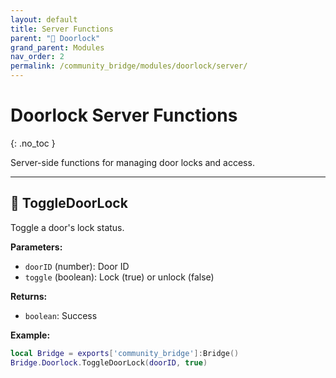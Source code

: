 ```yaml
---
layout: default
title: Server Functions
parent: "🚪 Doorlock"
grand_parent: Modules
nav_order: 2
permalink: /community_bridge/modules/doorlock/server/
---
```


# Doorlock Server Functions
{: .no_toc }

Server-side functions for managing door locks and access.

---

## 🔹 ToggleDoorLock

Toggle a door's lock status.

**Parameters:**
- `doorID` (number): Door ID
- `toggle` (boolean): Lock (true) or unlock (false)

**Returns:**
- `boolean`: Success

**Example:**
```lua
local Bridge = exports['community_bridge']:Bridge()
Bridge.Doorlock.ToggleDoorLock(doorID, true)
```